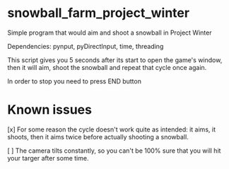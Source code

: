 # snowball_farm_project_winter
Simple program that would aim and shoot a snowball in Project Winter

Dependencies: pynput, pyDirectInput, time, threading

This script gives you 5 seconds after its start to open the game's window, then it will aim, shoot the snowball and repeat that cycle once again. 

In order to stop you need to press END button 

# Known issues
[x] For some reason the cycle doesn't work quite as intended: it aims, it shoots, then it aims twice before actually shooting a snowball.

[ ] The camera tilts constantly, so you can't be 100% sure that you will hit your targer after some time. 